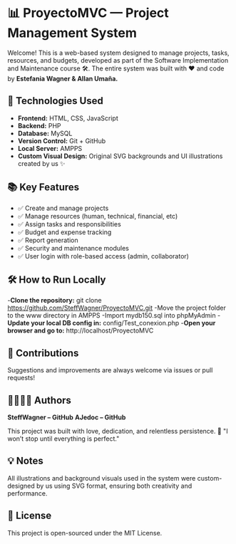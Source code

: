 # 📊 ProyectoMVC — Project Management System

Welcome! This is a web-based system designed to manage projects, tasks, resources, and budgets, developed as part of the Software Implementation and Maintenance course 🛠️.
The entire system was built with ❤️ and code by **Estefania Wagner & Allan Umaña.**

## 🚀 **Technologies Used**

- **Frontend:** HTML, CSS, JavaScript   
- **Backend:** PHP
- **Database:** MySQL
- **Version Control:** Git + GitHub
- **Local Server:** AMPPS
- **Custom Visual Design:** Original SVG backgrounds and UI illustrations created by us ✨
 
## 📚 **Key Features**

 - ✅ Create and manage projects
 - ✅ Manage resources (human, technical, financial, etc)
 - ✅ Assign tasks and responsibilities
 - ✅ Budget and expense tracking
 - ✅ Report generation
 - ✅ Security and maintenance modules
 - ✅ User login with role-based access (admin, collaborator)


## 🛠️ **How to Run Locally**

-**Clone the repository:**
git clone https://github.com/SteffWagner/ProyectoMVC.git
-Move the project folder to the www directory in AMPPS
-Import mydb150.sql into phpMyAdmin
-**Update your local DB config in:**
config/Test_conexion.php
-**Open your browser and go to:**
http://localhost/ProyectoMVC

## 🐙 **Contributions**

Suggestions and improvements are always welcome via issues or pull requests!


## 🧑🏻👩🏼 **Authors**

**SteffWagner – GitHub**
**AJedoc – GitHub**

This project was built with love, dedication, and relentless persistence.
                                                                                                                                                                                    🎯 "I won’t stop until everything is perfect."

## 💡 **Notes**

All illustrations and background visuals used in the system were custom-designed by us using SVG format, ensuring both creativity and performance.

## 📝 **License**

This project is open-sourced under the MIT License.
